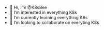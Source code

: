 - 👋 Hi, I’m @K8sBee
- 👀 I’m interested in everything K8s
- 🌱 I’m currently learning everything K8s
- 💞️ I’m looking to collaborate on everyting K8s

<!---
K8sBee/K8sBee is a ✨ special ✨ repository because its `README.md` (this file) appears on your GitHub profile.
You can click the Preview link to take a look at your changes.
--->
